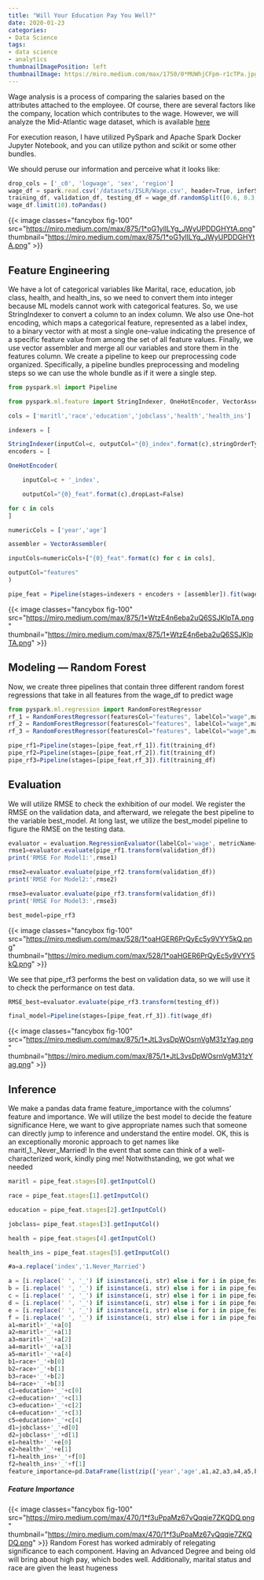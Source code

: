 ```yaml
---
title: "Will Your Education Pay You Well?"
date: 2020-01-23
categories:
- Data Science
tags:
- data science
- analytics
thumbnailImagePosition: left
thumbnailImage: https://miro.medium.com/max/1750/0*MUWhjCFpm-r1cTPa.jpg
---
```


Wage analysis is a process of comparing the salaries based on the attributes attached to the employee. Of course, there are several factors like the company, location which contributes to the wage. However, we will analyze the Mid-Atlantic wage dataset, which is 
available [here](https://rdrr.io/cran/ISLR/man/Wage.html)
<!--more-->

For execution reason, I have utilized PySpark and Apache Spark Docker Jupyter Notebook, and you can utilize python and scikit or some other bundles.

We should peruse our information and perceive what it looks like:
```js
drop_cols = ['_c0', 'logwage', 'sex', 'region']
wage_df = spark.read.csv('/datasets/ISLR/Wage.csv', header=True, inferSchema=True).drop(*drop_cols)
training_df, validation_df, testing_df = wage_df.randomSplit([0.6, 0.3, 0.1], seed=0)
wage_df.limit(10).toPandas()
```
{{< image classes="fancybox fig-100" src="https://miro.medium.com/max/875/1*oG1ylILYg_JWyUPDDGHYtA.png" thumbnail="https://miro.medium.com/max/875/1*oG1ylILYg_JWyUPDDGHYtA.png" >}}
## Feature Engineering
We have a lot of categorical variables like Marital, race, education, job class, health, and health_ins, so we need to convert them into integer because ML models cannot work with categorical features. So, we use StringIndexer to convert a column to an index column. We also use One-hot encoding, which maps a categorical feature, represented as a label index, to a binary vector with at most a single one-value indicating the presence of a specific feature value from among the set of all feature values. Finally, we use vector assembler and merge all our variables and store them in the features column. We create a pipeline to keep our preprocessing code organized. Specifically, a pipeline bundles preprocessing and modeling steps so we can use the whole bundle as if it were a single step.

```js
from pyspark.ml import Pipeline

from pyspark.ml.feature import StringIndexer, OneHotEncoder, VectorAssembler

cols = ['maritl','race','education','jobclass','health','health_ins']

indexers = [

StringIndexer(inputCol=c, outputCol="{0}_index".format(c),stringOrderType="alphabetAsc",handleInvalid="error") for c in cols]
encoders = [

OneHotEncoder(

    inputCol=c + '_index',

    outputCol="{0}_feat".format(c),dropLast=False) 

for c in cols
]

numericCols = ['year','age']

assembler = VectorAssembler(

inputCols=numericCols+["{0}_feat".format(c) for c in cols],

outputCol="features"
)

pipe_feat = Pipeline(stages=indexers + encoders + [assembler]).fit(wage_df)

```
{{< image classes="fancybox fig-100" src="https://miro.medium.com/max/875/1*WtzE4n6eba2uQ6SSJKIpTA.png" thumbnail="https://miro.medium.com/max/875/1*WtzE4n6eba2uQ6SSJKIpTA.png" >}}
## Modeling — Random Forest

Now, we create three pipelines that contain three different random forest regressions that take in all features from the wage_df to predict wage
```js
from pyspark.ml.regression import RandomForestRegressor
rf_1 = RandomForestRegressor(featuresCol="features", labelCol="wage",maxDepth=1, numTrees=60, seed=1)
rf_2 = RandomForestRegressor(featuresCol="features", labelCol="wage",maxDepth=3, numTrees=40, seed=1)
rf_3 = RandomForestRegressor(featuresCol="features", labelCol="wage",maxDepth=6, numTrees=20, seed=1)

pipe_rf1=Pipeline(stages=[pipe_feat,rf_1]).fit(training_df)
pipe_rf2=Pipeline(stages=[pipe_feat,rf_2]).fit(training_df)
pipe_rf3=Pipeline(stages=[pipe_feat,rf_3]).fit(training_df)
```

## Evaluation
We will utilize RMSE to check the exhibition of our model. We register the RMSE on the validation data, and afterward, we relegate the best pipeline to the variable best_model. At long last, we utilize the best_model pipeline to figure the RMSE on the testing data.


```js
evaluator = evaluation.RegressionEvaluator(labelCol='wage', metricName='rmse')
rmse1=evaluator.evaluate(pipe_rf1.transform(validation_df))
print('RMSE For Model1:',rmse1)

rmse2=evaluator.evaluate(pipe_rf2.transform(validation_df))
print('RMSE For Model2:',rmse2)

rmse3=evaluator.evaluate(pipe_rf3.transform(validation_df))
print('RMSE For Model3:',rmse3)

best_model=pipe_rf3
```
{{< image classes="fancybox fig-100" src="https://miro.medium.com/max/528/1*oaHGER6PrQyEc5y9VYY5kQ.png" thumbnail="https://miro.medium.com/max/528/1*oaHGER6PrQyEc5y9VYY5kQ.png" >}}

We see that pipe_rf3 performs the best on validation data, so we will use it to check the performance on test data.

```js
RMSE_best=evaluator.evaluate(pipe_rf3.transform(testing_df))

final_model=Pipeline(stages=[pipe_feat,rf_3]).fit(wage_df)
```
{{< image classes="fancybox fig-100" src="https://miro.medium.com/max/875/1*JtL3vsDpWOsrnVgM31zYag.png" thumbnail="https://miro.medium.com/max/875/1*JtL3vsDpWOsrnVgM31zYag.png" >}}
## Inference
We make a pandas data frame feature_importance with the columns’ feature and importance. We will utilize the best model to decide the feature significance
Here, we want to give appropriate names such that someone can directly jump to inference and understand the entire model.
OK, this is an exceptionally moronic approach to get names like maritl_1._Never_Married! In the event that some can think of a well-characterized work, kindly ping me! Notwithstanding, we got what we needed

```js
maritl = pipe_feat.stages[0].getInputCol()

race = pipe_feat.stages[1].getInputCol()

education = pipe_feat.stages[2].getInputCol()

jobclass= pipe_feat.stages[3].getInputCol()

health = pipe_feat.stages[4].getInputCol()

health_ins = pipe_feat.stages[5].getInputCol()

#a=a.replace('index','1.Never_Married')

a = [i.replace(' ', '_') if isinstance(i, str) else i for i in pipe_feat.stages[0].labels]
b = [i.replace(' ', '_') if isinstance(i, str) else i for i in pipe_feat.stages[1].labels]
c = [i.replace(' ', '_') if isinstance(i, str) else i for i in pipe_feat.stages[2].labels]
d = [i.replace(' ', '_') if isinstance(i, str) else i for i in pipe_feat.stages[3].labels]
e = [i.replace(' ', '_') if isinstance(i, str) else i for i in pipe_feat.stages[4].labels]
f = [i.replace(' ', '_') if isinstance(i, str) else i for i in pipe_feat.stages[5].labels]
a1=maritl+'_'+a[0]
a2=maritl+'_'+a[1]
a3=maritl+'_'+a[2]
a4=maritl+'_'+a[3]
a5=maritl+'_'+a[4]
b1=race+'_'+b[0]
b2=race+'_'+b[1]
b3=race+'_'+b[2]
b4=race+'_'+b[3]
c1=education+'_'+c[0]
c2=education+'_'+c[1]
c3=education+'_'+c[2]
c4=education+'_'+c[3]
c5=education+'_'+c[4]
d1=jobclass+'_'+d[0]
d2=jobclass+'_'+d[1]
e1=health+'_'+e[0]
e2=health+'_'+e[1]
f1=health_ins+'_'+f[0]
f2=health_ins+'_'+f[1]
feature_importance=pd.DataFrame(list(zip(['year','age',a1,a2,a3,a4,a5,b1,b2,b3,b4,c1,c2,c3,c4, c5,d1,d2,e1,e2,f1,f2 ], final_model.stages[-1].featureImportances. toArray())), columns = ['feature', 'importance']).sort_values('importance',ascending=False)
```
##### Feature Importance


{{< image classes="fancybox fig-100" src="https://miro.medium.com/max/470/1*f3uPpaMz67vQqqie7ZKQDQ.png" thumbnail="https://miro.medium.com/max/470/1*f3uPpaMz67vQqqie7ZKQDQ.png" >}}
Random Forest has worked admirably of relegating significance to each component. Having an Advanced Degree and being old will bring about high pay, which bodes well. Additionally, marital status and race are given the least hugeness

<!--Lorem ipsum dolor sit amet, [test link]() consectetur adipiscing elit. **Strong text** pellentesque ligula commodo viverra vehicula. *Italic text* at ullamcorper enim. Morbi a euismod nibh. <u>Underline text</u> non elit nisl. ~~Deleted text~~ tristique, sem id condimentum tempus, metus lectus venenatis mauris, sit amet semper lorem felis a eros. Fusce egestas nibh at sagittis auctor. Sed ultricies ac arcu quis molestie. Donec dapibus nunc in nibh egestas, vitae volutpat sem iaculis. Curabitur sem tellus, elementum nec quam id, fermentum laoreet mi. Ut mollis ullamcorper turpis, vitae facilisis velit ultricies sit amet. Etiam laoreet dui odio, id tempus justo tincidunt id. Phasellus scelerisque nunc sed nunc ultricies accumsan.

Interdum et malesuada fames ac ante ipsum primis in faucibus. `Sed erat diam`, blandit eget felis aliquam, rhoncus varius urna. Donec tellus sapien, sodales eget ante vitae, feugiat ullamcorper urna. Praesent auctor dui vitae dapibus eleifend. Proin viverra mollis neque, ut ullamcorper elit posuere eget.


## List Types

### Definition List (dl)

<dl><dt>Definition List Title</dt><dd>This is a definition list division.</dd></dl>

### Ordered List (ol)

1. List Item 1
2. List Item 2
3. List Item 3

### Unordered List (ul)

- List Item 1
- List Item 2
- List Item 3

## Table

|  Header 1  | Header 2   | Header 3   |
|:----------:|------------|------------|
| Division 1 | Division 2 | Division 3 |
| Division 1 | Division 2 | Division 3 |
| Division 1 | Division 2 | Division 3 |
| Division 1 | Division 2 | Division 3 |

## Misc Stuff - abbr, acronym, sub, sup, etc.

Lorem <sup>superscript</sup> dolor <sub>subscript</sub> amet, consectetuer adipiscing <kdb>ctrl + c</kdb>. Nullam dignissim convallis est. Quisque aliquam. <cite>cite</cite>. Nunc iaculis suscipit dui.
 Nam
sit amet sem. Aliquam libero nisi, imperdiet at, tincidunt nec, gravida vehicula, nisl. Praesent mattis, massa quis luctus fermentum, turpis mi volutpat justo, eu volutpat enim diam eget metus. Maecenas ornare tortor. Donec sed tellus eget sapien fringilla nonummy. <acronym title="National Basketball Association">NBA</acronym> Mauris a ante. Suspendisse quam sem, consequat at, commodo vitae, feugiat in, nunc. Morbi imperdiet augue quis tellus.  <abbr title="Avenue">AVE</abbr>-->
